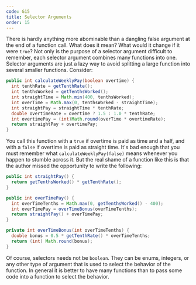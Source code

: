 ```yaml
---
code: G15
title: Selector Arguments
order: 15
---
```

There is hardly anything more abominable than a dangling false argument at the end of a function call.
What does it mean?
What would it change if it were `true`?
Not only is the purpose of a selector argument difficult to remember, each selector argument combines many functions into one.
Selector arguments are just a lazy way to avoid splitting a large function into several smaller functions.
Consider:

```java
public int calculateWeeklyPay(boolean overtime) {
  int tenthRate = getTenthRate();
  int tenthsWorked = getTenthsWorked();
  int straightTime = Math.min(400, tenthsWorked);
  int overTime = Math.max(0, tenthsWorked - straightTime);
  int straightPay = straightTime * tenthRate;
  double overtimeRate = overtime ? 1.5 : 1.0 * tenthRate;
  int overtimePay = (int)Math.round(overTime * overtimeRate);
  return straightPay + overtimePay;
}
```

You call this function with a `true` if overtime is paid as time and a half, and with a `false` if overtime is paid as straight time.
It's bad enough that you must remember what `calculateWeeklyPay(false)` means whenever you happen to stumble across it.
But the real shame of a function like this is that the author missed the opportunity to write the following:

```java
public int straightPay() {
  return getTenthsWorked() * getTenthRate();
}

public int overTimePay() {
  int overTimeTenths = Math.max(0, getTenthsWorked() - 400);
  int overTimePay = overTimeBonus(overTimeTenths);
  return straightPay() + overTimePay;
}

private int overTimeBonus(int overTimeTenths) {
  double bonus = 0.5 * getTenthRate() * overTimeTenths;
  return (int) Math.round(bonus);
}
```

Of course, selectors needs not be `boolean`.
They can be enums, integers, or any other type of argument that is used to select the behavior of the function.
In general it is better to have many functions than to pass some code into a function to select the behavior.